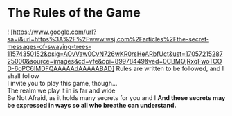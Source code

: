 # The Rules of the Game

! [https://www.google.com/url?sa=i&url=https%3A%2F%2Fwww.wsj.com%2Farticles%2Fthe-secret-messages-of-swaying-trees-11574350152&psig=AOvVaw0CvN726wKR0rsHeARbfUct&ust=1705721528725000&source=images&cd=vfe&opi=89978449&ved=0CBMQjRxqFwoTCOD-6oPC6IMDFQAAAAAdAAAAABAD]
Rules are written to be followed, and I shall follow   
I invite you to play this game, though...    
The realm we play it in is far and wide    
Be Not Afraid, as it holds many secrets for you and I 
**And these secrets may be expressed in ways so all who breathe can understand.**   

